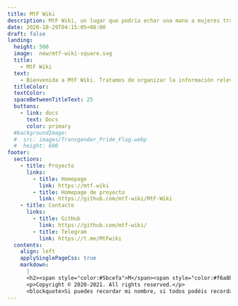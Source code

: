 ```yaml
---
title: MtF Wiki
description: MtF Wiki, un lugar que podría echar una mano a mujeres trans.
date: 2020-10-29T04:15:05+08:00
draft: false
landing:
  height: 500
  image:  new/mtf-wiki-square.svg
  title:
    - MtF Wiki
  text:
    - Bienvenida a MtF Wiki. Tratamos de organizar la información relevante de mujeres trans para daros mejor ayuda~
  titleColor:
  textColor:
  spaceBetweenTitleText: 25
  buttons:
    - link: docs
      text: Docs
      color: primary
  #backgroundImage: 
  #  src: images/Transgender_Pride_Flag.webp
  #  height: 600
footer:
  sections:
    - title: Proyecto
      links:
        - title: Homepage
          link: https://mtf.wiki
        - title: Homepage de proyecto
          link: https://github.com/mtf-wiki/MtF-Wiki
    - title: Contacto
      links:
        - title: GitHub
          link: https://github.com/mtf-wiki/
        - title: Telegram
          link: https://t.me/MtFwiki
  contents: 
    align: left
    applySinglePageCss: true
    markdown:
      |
      <h2><span style="color:#5bcefa">M</span><span style="color:#f6a8b8">t</span>F <span style="color:#f6a8b8">Wi</span><span style="color:#5bcefa">ki</span></h2>
      <p>Copyright © 2020-2021. All rights reserved.</p>
      <blockquote>Si puedes recordar mi nombre, si todos podéis recordarlo, tal vez yo o «nosotras», un día, vivamos libres.</blockquote>
---
```

